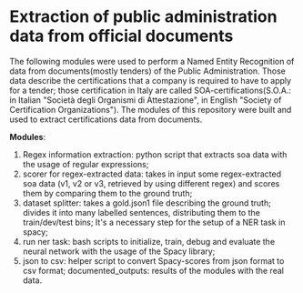 # Extraction of public administration data from official documents

The following modules were used to perform a Named Entity Recognition of data from documents(mostly tenders) of the Public Administration.
Those data describe the certifications that a company is required to have to apply for a tender; those certification in Italy are called SOA-certifications(S.O.A.: in Italian "Società degli Organismi di Attestazione", in English "Society of Certification Organizations").
The modules of this repository were built and used to extract  certifications data from documents.

**Modules**: 
1. Regex information extraction: python script that extracts soa data with the usage of regular expressions;
2. scorer for regex-extracted data: takes in input some regex-extracted soa data (v1, v2 or v3, retrieved by using different regex) and scores them by comparing them to the ground truth;
3. dataset splitter: takes a gold.json1 file describing the ground truth; divides it into many labelled sentences, distributing them to the train/dev/test bins;
It's a necessary step for the setup of a NER task in spacy;
4. run ner task: bash scripts to initialize, train, debug and evaluate the neural network with the usage of the Spacy library;
5. json to csv: helper script to convert Spacy-scores from json format to csv format;
documented_outputs: results of the modules with the real data.
